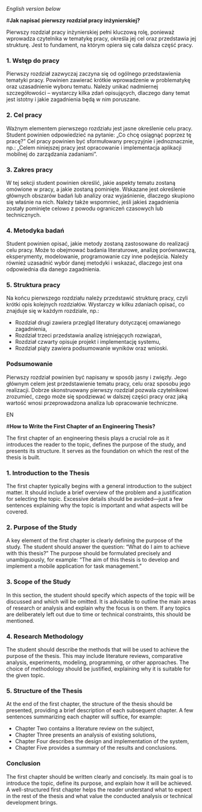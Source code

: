 *English version below*

#**Jak napisać pierwszy rozdział pracy inżynierskiej?**

Pierwszy rozdział pracy inżynierskiej pełni kluczową rolę, ponieważ wprowadza czytelnika w tematykę pracy, określa jej cel oraz przedstawia jej strukturę. Jest to fundament, na którym opiera się cała dalsza część pracy.

### **1. Wstęp do pracy**
Pierwszy rozdział zazwyczaj zaczyna się od ogólnego przedstawienia tematyki pracy. Powinien zawierać krótkie wprowadzenie w problematykę oraz uzasadnienie wyboru tematu. Należy unikać nadmiernej szczegółowości – wystarczy kilka zdań opisujących, dlaczego dany temat jest istotny i jakie zagadnienia będą w nim poruszane.

### **2. Cel pracy**
Ważnym elementem pierwszego rozdziału jest jasne określenie celu pracy. Student powinien odpowiedzieć na pytanie: „Co chcę osiągnąć poprzez tę pracę?” Cel pracy powinien być sformułowany precyzyjnie i jednoznacznie, np.: „Celem niniejszej pracy jest opracowanie i implementacja aplikacji mobilnej do zarządzania zadaniami”.

### **3. Zakres pracy**
W tej sekcji student powinien określić, jakie aspekty tematu zostaną omówione w pracy, a jakie zostaną pominięte. Wskazane jest określenie głównych obszarów badań lub analizy oraz wyjaśnienie, dlaczego skupiono się właśnie na nich. Należy także wspomnieć, jeśli jakieś zagadnienia zostały pominięte celowo z powodu ograniczeń czasowych lub technicznych.

### **4. Metodyka badań**
Student powinien opisać, jakie metody zostaną zastosowane do realizacji celu pracy. Może to obejmować badania literaturowe, analizę porównawczą, eksperymenty, modelowanie, programowanie czy inne podejścia. Należy również uzasadnić wybór danej metodyki i wskazać, dlaczego jest ona odpowiednia dla danego zagadnienia.

### **5. Struktura pracy**
Na końcu pierwszego rozdziału należy przedstawić strukturę pracy, czyli krótki opis kolejnych rozdziałów. Wystarczy w kilku zdaniach opisać, co znajduje się w każdym rozdziale, np.:
- Rozdział drugi zawiera przegląd literatury dotyczącej omawianego zagadnienia,
- Rozdział trzeci przedstawia analizę istniejących rozwiązań,
- Rozdział czwarty opisuje projekt i implementację systemu,
- Rozdział piąty zawiera podsumowanie wyników oraz wnioski.

### **Podsumowanie**
Pierwszy rozdział powinien być napisany w sposób jasny i zwięzły. Jego głównym celem jest przedstawienie tematu pracy, celu oraz sposobu jego realizacji. Dobrze skonstruowany pierwszy rozdział pozwala czytelnikowi zrozumieć, czego może się spodziewać w dalszej części pracy oraz jaką wartość wnosi przeprowadzona analiza lub opracowanie techniczne.

EN

#**How to Write the First Chapter of an Engineering Thesis?**

The first chapter of an engineering thesis plays a crucial role as it introduces the reader to the topic, defines the purpose of the study, and presents its structure. It serves as the foundation on which the rest of the thesis is built.

### **1. Introduction to the Thesis**
The first chapter typically begins with a general introduction to the subject matter. It should include a brief overview of the problem and a justification for selecting the topic. Excessive details should be avoided—just a few sentences explaining why the topic is important and what aspects will be covered.

### **2. Purpose of the Study**
A key element of the first chapter is clearly defining the purpose of the study. The student should answer the question: “What do I aim to achieve with this thesis?” The purpose should be formulated precisely and unambiguously, for example: “The aim of this thesis is to develop and implement a mobile application for task management.”

### **3. Scope of the Study**
In this section, the student should specify which aspects of the topic will be discussed and which will be omitted. It is advisable to outline the main areas of research or analysis and explain why the focus is on them. If any topics are deliberately left out due to time or technical constraints, this should be mentioned.

### **4. Research Methodology**
The student should describe the methods that will be used to achieve the purpose of the thesis. This may include literature reviews, comparative analysis, experiments, modeling, programming, or other approaches. The choice of methodology should be justified, explaining why it is suitable for the given topic.

### **5. Structure of the Thesis**
At the end of the first chapter, the structure of the thesis should be presented, providing a brief description of each subsequent chapter. A few sentences summarizing each chapter will suffice, for example:
- Chapter Two contains a literature review on the subject,
- Chapter Three presents an analysis of existing solutions,
- Chapter Four describes the design and implementation of the system,
- Chapter Five provides a summary of the results and conclusions.

### **Conclusion**
The first chapter should be written clearly and concisely. Its main goal is to introduce the topic, define its purpose, and explain how it will be achieved. A well-structured first chapter helps the reader understand what to expect in the rest of the thesis and what value the conducted analysis or technical development brings.


